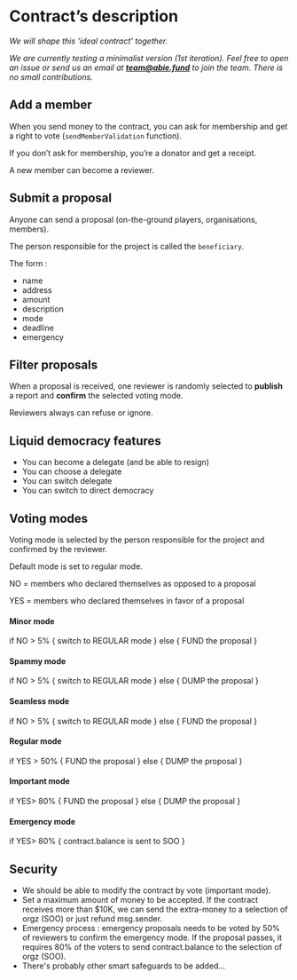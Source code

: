 # Contract’s description

*We will shape this 'ideal contract' together.*

*We are currently testing a minimalist version (1st iteration). Feel free to open an issue or send us an email at **team@abie.fund** to join the team. There is no small contributions.*

## Add a member

When you send money to the contract, you can ask for membership and get a right to vote (`sendMemberValidation` function).

If you don’t ask for membership, you’re a donator and get a receipt.

A new member can become a reviewer. 

## Submit a proposal

Anyone can send a proposal (on-the-ground players, organisations, members).

The person responsible for the project is called the `beneficiary`.

The form :

* name
* address
* amount
* description
* mode
* deadline
* emergency

## Filter proposals

When a proposal is received, one reviewer is randomly selected to **publish** a report and **confirm** the selected voting mode.

Reviewers always can refuse or ignore.

## Liquid democracy features

* You can become a delegate (and be able to resign)
* You can choose a delegate
* You can switch delegate
* You can switch to direct democracy


## Voting modes

Voting mode is selected by the person responsible for the project and confirmed by the reviewer.

Default mode is set to regular mode.

NO = members who declared themselves as opposed to a proposal

YES = members who declared themselves in favor of a proposal

#### Minor mode

if NO > 5% { switch to REGULAR mode } else { FUND the proposal }

#### Spammy mode

if NO > 5% { switch to REGULAR mode } else { DUMP the proposal }

#### Seamless mode

if NO > 5% { switch to REGULAR mode } else { FUND the proposal }

#### Regular mode

if YES > 50% { FUND the proposal } else { DUMP the proposal }

#### Important mode

if YES> 80% { FUND the proposal } else { DUMP the proposal }

#### Emergency mode

if YES> 80% { contract.balance is sent to SOO }

## Security

* We should be able to modify the contract by vote (important mode).
* Set a maximum amount of money to be accepted. If the contract receives more than $10K, we can send the extra-money to a selection of orgz (SOO) or just refund msg.sender.
* Emergency process : emergency proposals needs to be voted by 50% of reviewers to confirm the emergency mode. If the proposal passes, it requires 80% of the voters to send contract.balance to the selection of orgz (SOO).
* There's probably other smart safeguards to be added...


